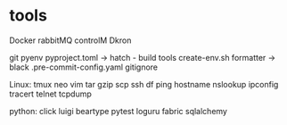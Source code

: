 # tools

Docker
rabbitMQ
controlM
Dkron


git
pyenv 
pyproject.toml -> hatch - build tools
create-env.sh
formatter -> black
.pre-commit-config.yaml
gitignore

Linux:
tmux
neo vim
tar
gzip
scp
ssh
df
ping
hostname
nslookup
ipconfig
tracert
telnet
tcpdump


python:
click
luigi
beartype
pytest
loguru
fabric
sqlalchemy

